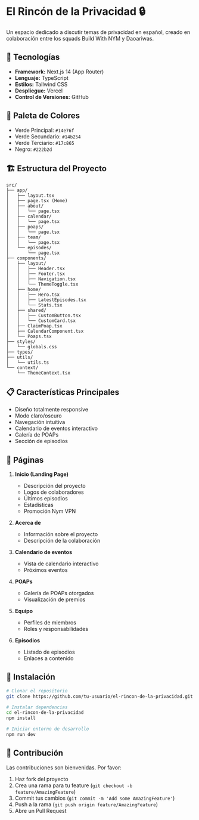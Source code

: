 # El Rincón de la Privacidad 🔒

Un espacio dedicado a discutir temas de privacidad en español, creado en colaboración entre los squads Build With NYM y Daoariwas.

## 🚀 Tecnologías

- **Framework:** Next.js 14 (App Router)
- **Lenguaje:** TypeScript
- **Estilos:** Tailwind CSS
- **Despliegue:** Vercel
- **Control de Versiones:** GitHub

## 🎨 Paleta de Colores

- Verde Principal: `#14e76f`
- Verde Secundario: `#14b254`
- Verde Terciario: `#17c865`
- Negro: `#222b2d`

## 🏗️ Estructura del Proyecto

```
src/
├── app/
│   ├── layout.tsx
│   ├── page.tsx (Home)
│   ├── about/
│   │   └── page.tsx
│   ├── calendar/
│   │   └── page.tsx
│   ├── poaps/
│   │   └── page.tsx
│   ├── team/
│   │   └── page.tsx
│   └── episodes/
│       └── page.tsx
├── components/
│   ├── layout/
│   │   ├── Header.tsx
│   │   ├── Footer.tsx
│   │   ├── Navigation.tsx
│   │   └── ThemeToggle.tsx
│   ├── home/
│   │   ├── Hero.tsx
│   │   ├── LatestEpisodes.tsx
│   │   └── Stats.tsx
│   ├── shared/
│   │   ├── CustomButton.tsx
│   │   └── CustomCard.tsx
│   ├── ClaimPoap.tsx
│   ├── CalendarComponent.tsx
│   └── Poaps.tsx
├── styles/
│   └── globals.css
├── types/
├── utils/
│   └── utils.ts
└── context/
    └── ThemeContext.tsx
```

## 📋 Características Principales

- Diseño totalmente responsive
- Modo claro/oscuro
- Navegación intuitiva
- Calendario de eventos interactivo
- Galería de POAPs
- Sección de episodios

## 📄 Páginas

1. **Inicio (Landing Page)**
   - Descripción del proyecto
   - Logos de colaboradores
   - Últimos episodios
   - Estadísticas
   - Promoción Nym VPN

2. **Acerca de**
   - Información sobre el proyecto
   - Descripción de la colaboración

3. **Calendario de eventos**
   - Vista de calendario interactivo
   - Próximos eventos

4. **POAPs**
   - Galería de POAPs otorgados
   - Visualización de premios

5. **Equipo**
   - Perfiles de miembros
   - Roles y responsabilidades

6. **Episodios**
   - Listado de episodios
   - Enlaces a contenido

## 🚀 Instalación

```bash
# Clonar el repositorio
git clone https://github.com/tu-usuario/el-rincon-de-la-privacidad.git

# Instalar dependencias
cd el-rincon-de-la-privacidad
npm install

# Iniciar entorno de desarrollo
npm run dev
```

## 🤝 Contribución

Las contribuciones son bienvenidas. Por favor:

1. Haz fork del proyecto
2. Crea una rama para tu feature (`git checkout -b feature/AmazingFeature`)
3. Commit tus cambios (`git commit -m 'Add some AmazingFeature'`)
4. Push a la rama (`git push origin feature/AmazingFeature`)
5. Abre un Pull Request



